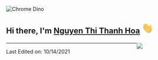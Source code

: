  <!--
**huuminh365/huuminh365** is a ✨ _special_ ✨ repository because its `README.md` (this file) appears on your GitHub profile.
-->

![Chrome Dino](https://media.tenor.com/sz-XG3TLQx8AAAAC/bugcat-capoo.gif)


<h2 align="left">Hi there, I'm <a href="https://www.linkedin.com/in/nguy%E1%BB%85n-th%E1%BB%8B-thanh-ho%C3%A0-a2b400222/" target="_blank" rel="noopener noreferrer">Nguyen Thi Thanh Hoa</a> <img src="https://raw.githubusercontent.com/ABSphreak/ABSphreak/master/gifs/Hi.gif" height="30" />
 
<a href="https://github.com/huuminh365"><img align='right' src='https://github.com/UjwalKandi/UjwalKandi/blob/changes-to-readme/svg/87202985-820dcb80-c2b6-11ea-9f56-7ec461c497c3.gif' width='150"'></a></h2>


-----

Last Edited on: 10/14/2021
